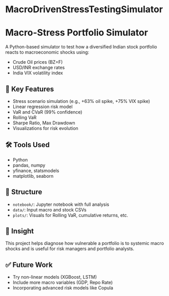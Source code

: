# MacroDrivenStressTestingSimulator
# Macro-Stress Portfolio Simulator

A Python-based simulator to test how a diversified Indian stock portfolio reacts to macroeconomic shocks using:

- Crude Oil prices (BZ=F)
- USD/INR exchange rates
- India VIX volatility index

## 📌 Key Features
- Stress scenario simulation (e.g., +63% oil spike, +75% VIX spike)
- Linear regression risk model
- VaR and CVaR (99% confidence)
- Rolling VaR
- Sharpe Ratio, Max Drawdown
- Visualizations for risk evolution

## 🛠️ Tools Used
- Python
- pandas, numpy
- yfinance, statsmodels
- matplotlib, seaborn

## 📁 Structure
- `notebook/`: Jupyter notebook with full analysis
- `data/`: Input macro and stock CSVs
- `plots/`: Visuals for Rolling VaR, cumulative returns, etc.

## 🧠 Insight
This project helps diagnose how vulnerable a portfolio is to systemic macro shocks and is useful for risk managers and portfolio analysts.

## ✅ Future Work
- Try non-linear models (XGBoost, LSTM)
- Include more macro variables (GDP, Repo Rate)
- Incorporating advanced risk models like Copula

